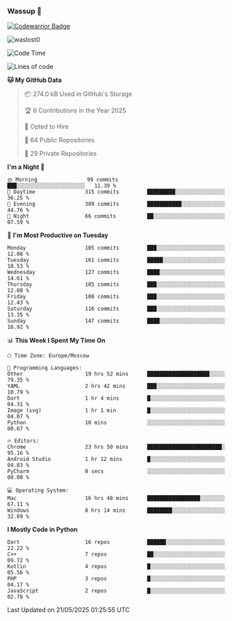 ### Wassup 👋

[![Codewarrior Badge](https://www.codewars.com/users/waslost/badges/small)](https://www.codewars.com/users/waslost)

<p align="left"> <img src="https://komarev.com/ghpvc/?username=waslost0" alt="waslost0" /></p>

<!--START_SECTION:waka-->
![Code Time](http://img.shields.io/badge/Code%20Time-5%2C715%20hrs%2049%20mins-blue)

![Lines of code](https://img.shields.io/badge/From%20Hello%20World%20I%27ve%20Written-1.4%20million%20lines%20of%20code-blue)

**🐱 My GitHub Data** 

> 📦 274.0 kB Used in GitHub's Storage 
 > 
> 🏆 6 Contributions in the Year 2025
 > 
> 💼 Opted to Hire
 > 
> 📜 64 Public Repositories 
 > 
> 🔑 29 Private Repositories 
 > 
**I'm a Night 🦉** 

```text
🌞 Morning                99 commits          ███░░░░░░░░░░░░░░░░░░░░░░   11.39 % 
🌆 Daytime                315 commits         █████████░░░░░░░░░░░░░░░░   36.25 % 
🌃 Evening                389 commits         ███████████░░░░░░░░░░░░░░   44.76 % 
🌙 Night                  66 commits          ██░░░░░░░░░░░░░░░░░░░░░░░   07.59 % 
```
📅 **I'm Most Productive on Tuesday** 

```text
Monday                   105 commits         ███░░░░░░░░░░░░░░░░░░░░░░   12.08 % 
Tuesday                  161 commits         █████░░░░░░░░░░░░░░░░░░░░   18.53 % 
Wednesday                127 commits         ████░░░░░░░░░░░░░░░░░░░░░   14.61 % 
Thursday                 105 commits         ███░░░░░░░░░░░░░░░░░░░░░░   12.08 % 
Friday                   108 commits         ███░░░░░░░░░░░░░░░░░░░░░░   12.43 % 
Saturday                 116 commits         ███░░░░░░░░░░░░░░░░░░░░░░   13.35 % 
Sunday                   147 commits         ████░░░░░░░░░░░░░░░░░░░░░   16.92 % 
```


📊 **This Week I Spent My Time On** 

```text
🕑︎ Time Zone: Europe/Moscow

💬 Programming Languages: 
Other                    19 hrs 52 mins      ████████████████████░░░░░   79.35 % 
YAML                     2 hrs 42 mins       ███░░░░░░░░░░░░░░░░░░░░░░   10.79 % 
Dart                     1 hr 4 mins         █░░░░░░░░░░░░░░░░░░░░░░░░   04.31 % 
Image (svg)              1 hr 1 min          █░░░░░░░░░░░░░░░░░░░░░░░░   04.07 % 
Python                   10 mins             ░░░░░░░░░░░░░░░░░░░░░░░░░   00.67 % 

🔥 Editors: 
Chrome                   23 hrs 50 mins      ████████████████████████░   95.16 % 
Android Studio           1 hr 12 mins        █░░░░░░░░░░░░░░░░░░░░░░░░   04.83 % 
PyCharm                  0 secs              ░░░░░░░░░░░░░░░░░░░░░░░░░   00.00 % 

💻 Operating System: 
Mac                      16 hrs 48 mins      █████████████████░░░░░░░░   67.11 % 
Windows                  8 hrs 14 mins       ████████░░░░░░░░░░░░░░░░░   32.89 % 
```

**I Mostly Code in Python** 

```text
Dart                     16 repos            ██████░░░░░░░░░░░░░░░░░░░   22.22 % 
C++                      7 repos             ██░░░░░░░░░░░░░░░░░░░░░░░   09.72 % 
Kotlin                   4 repos             █░░░░░░░░░░░░░░░░░░░░░░░░   05.56 % 
PHP                      3 repos             █░░░░░░░░░░░░░░░░░░░░░░░░   04.17 % 
JavaScript               2 repos             █░░░░░░░░░░░░░░░░░░░░░░░░   02.78 % 
```




 Last Updated on 21/05/2025 01:25:55 UTC
<!--END_SECTION:waka-->

